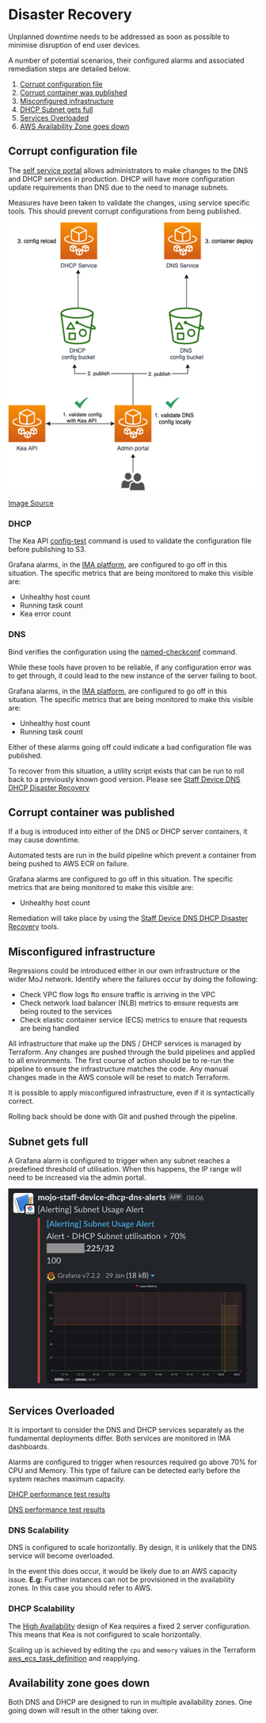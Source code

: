 # Disaster Recovery

Unplanned downtime needs to be addressed as soon as possible to minimise disruption of end user devices.

A number of potential scenarios, their configured alarms and associated remediation steps are detailed below.

1. [Corrupt configuration file](#corrupt-configuration-file)
1. [Corrupt container was published](#corrupt-container-was-published)
1. [Misconfigured infrastructure](#misconfigured-infrastructure)
1. [DHCP Subnet gets full](#subnet-gets-full)
1. [Services Overloaded](#services-overloaded)
1. [AWS Availability Zone goes down](#availability-zone-goes-down)

## Corrupt configuration file

The [self service portal](https://github.com/ministryofjustice/staff-device-dns-dhcp-admin) allows administrators to make changes to the DNS and DHCP services in production. DHCP will have more configuration update requirements than DNS due to the need to manage subnets.

Measures have been taken to validate the changes, using service specific tools.
This should prevent corrupt configurations from being published.

![architecture](./images/config-validation.png)

[Image Source](./diagrams/config-validation.drawio)

### DHCP

The Kea API [config-test](https://kea.readthedocs.io/en/kea-1.8.2/api.html?#config-test) command is used to validate the configuration file before publishing to S3.

Grafana alarms, in the [IMA platform](https://github.com/ministryofjustice/staff-infrastructure-monitoring-config), are configured to go off in this situation.
The specific metrics that are being monitored to make this visible are:

- Unhealthy host count
- Running task count
- Kea error count

### DNS

Bind verifies the configuration using the [named-checkconf](https://bind9.readthedocs.io/en/v9_16_8/configuration.html) command.

While these tools have proven to be reliable, if any configuration error was to get through, it could lead to the new instance of the server failing to boot.

Grafana alarms, in the [IMA platform](https://github.com/ministryofjustice/staff-infrastructure-monitoring-config), are configured to go off in this situation.
The specific metrics that are being monitored to make this visible are:

- Unhealthy host count
- Running task count

Either of these alarms going off could indicate a bad configuration file was published.

To recover from this situation, a utility script exists that can be run to roll back to a previously known good version. Please see [Staff Device DNS DHCP Disaster Recovery](https://github.com/ministryofjustice/staff-device-dns-dhcp-disaster-recovery)

## Corrupt container was published

If a bug is introduced into either of the DNS or DHCP server containers, it may cause downtime.

Automated tests are run in the build pipeline which prevent a container from being pushed to AWS ECR on failure.

Grafana alarms are configured to go off in this situation.
The specific metrics that are being monitored to make this visible are:

- Unhealthy host count

Remediation will take place by using the [Staff Device DNS DHCP Disaster Recovery](https://github.com/ministryofjustice/staff-device-dns-dhcp-disaster-recovery) tools.

## Misconfigured infrastructure

Regressions could be introduced either in our own infrastructure or the wider MoJ network. Identify where the failures occur by doing the following:

* Check VPC flow logs fto ensure traffic is arriving in the VPC
* Check network load balancer (NLB) metrics to ensure requests are being routed to the services
* Check elastic container service (ECS) metrics to ensure that requests are being handled

All infrastructure that make up the DNS / DHCP services is managed by Terraform. Any changes are pushed through the build pipelines and applied to all environments. The first course of action should be to re-run the pipeline to ensure the infrastructure matches the code. Any manual changes made in the AWS console will be reset to match Terraform.

It is possible to apply misconfigured infrastructure, even if it is syntactically correct.

Rolling back should be done with Git and pushed through the pipeline.

## Subnet gets full

A Grafana alarm is configured to trigger when any subnet reaches a predefined threshold of utilisation.  When this happens, the IP range will need to be increased via the admin portal.

![Subnet usage alerts in Slack](./images/subnet-usage-alert.png)

## Services Overloaded

It is important to consider the DNS and DHCP services separately as the fundamental deployments differ. Both services are monitored in IMA dashboards.

Alarms are configured to trigger when resources required go above 70% for CPU and Memory. This type of failure can be detected early before the system reaches maximum capacity.

[DHCP performance test results](https://github.com/ministryofjustice/staff-device-dhcp-server/blob/main/documentation/performance-metrics.md)

[DNS performance test results](https://github.com/ministryofjustice/staff-device-dns-server/blob/main/documentation/performance_benchmarks.md)

### DNS Scalability

DNS is configured to scale horizontally. By design, it is unlikely that the DNS service will become overloaded.

In the event this does occur, it would be likely due to an AWS capacity issue. **E.g:** Further instances can not be provisioned in the availability zones. In this case you should refer to AWS.

### DHCP Scalability

The [High Availability](https://github.com/ministryofjustice/staff-device-dhcp-server#isc-kea-high-availability) design of Kea requires a fixed 2 server configuration. This means that Kea is not configured to scale horizontally.

Scaling up is achieved by editing the `cpu` and `memory` values in the Terraform [aws_ecs_task_definition](/modules/dhcp/ecs_task_definition.tf) and reapplying.

## Availability zone goes down

Both DNS and DHCP are designed to run in multiple availability zones. One going down will result in the other taking over.
